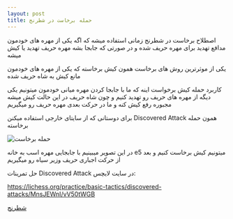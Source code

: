 ```yaml
---
layout: post
title: حمله برخاست در شطرنج
---
```


اصطلاح برخاست در شطرنج زمانی استفاده میشه که اگه یکی از مهره های خودمون مدافع تهدید برای مهره حریف شده و در صورتی که جابجا بشه مهره حریف تهدید یا کیش میشه

یکی از موثرترین روش های برخاست همون کیش برخاسته که یکی از مهره های خودمون مانع کیش به شاه حریف شده

کاربرد حمله کیش برخواست اینه که ما با جابجا کردن مهره میانی خودمون میتونیم یکی دیگه از مهره های حریف رو تهدید کنیم و چون شاه حریف در این حالت کیش میشه مجبوره رفع کیش کنه و ما در حرکت بعدی مهره حریف رو میگیریم

برای دوستانی که از سایتای خارجی استفاده میکنن Discovered Attack همون حمله برخاسته

<img class="center" src="https://ehsaider.ir/x/discovered-attack.png" loading="lazy" alt="حمله برخاست">

در این تصویر میبینیم با جابجایی مهره اسب به خانه e5 میتونیم کیش برخاست کنیم و بعد از حرکت اجباری حریف وزیر سیاه رو میگیریم

حل تمرینات Discovered Attack در سایت لایچس:

<a rel="nofollow" href="https://lichess.org/practice/basic-tactics/discovered-attacks/MnsJEWnI/vV50tWGB" target="_blank">https://lichess.org/practice/basic-tactics/discovered-attacks/MnsJEWnI/vV50tWGB</a>

<a href="{{ site.url }}/chess" class="button">شطرنج</a>
